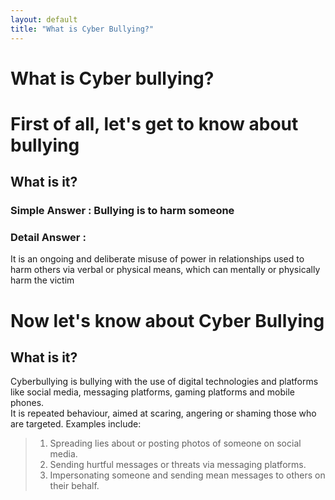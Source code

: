```yaml
---
layout: default
title: "What is Cyber Bullying?"
---
```


# What is Cyber bullying?

# First of all, let's get to know about bullying

## What is it?

### Simple Answer :<strong> Bullying is to harm someone</strong>

### Detail Answer : 

It is an ongoing and deliberate misuse of power in relationships used to harm others via verbal or physical means, which can mentally or physically harm the victim

# Now let's know about <strong>Cyber Bullying</strong>

## What is it?
Cyberbullying is bullying with the use of digital technologies and platforms like social media, messaging platforms, gaming platforms and mobile phones.  
It is repeated behaviour, aimed at scaring, angering or shaming those who are targeted. Examples include:

> 1. Spreading lies about or posting photos of someone on social media.  
> 2. Sending hurtful messages or threats via messaging platforms.  
> 3. Impersonating someone and sending mean messages to others on their behalf. 